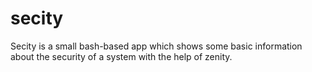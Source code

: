 # secity
Secity is a small bash-based app which shows some basic information about the security of a system with the help of zenity.
